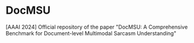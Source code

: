 # DocMSU
[AAAI 2024] Official repository of the paper "DocMSU: A Comprehensive Benchmark for Document-level Multimodal Sarcasm Understanding"
